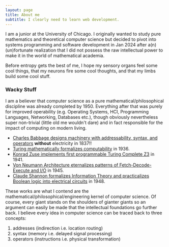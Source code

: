 ```yaml
---
layout: page
title: About me
subtitle: I clearly need to learn web development.
---
```


I am a junior at the University of Chicago. I originally wanted to study pure mathematics and theoretical computer science but decided to pivot into systems programming and software development in Jan 2024 after a(n) (un)fortunate realization that I did not possess the raw intellectual power to make it in the world of mathematical academia.

Before entropy gets the best of me, I hope my sensory organs feel some cool things, that my neurons fire some cool thoughts, and that my limbs build some cool stuff.

### Wacky Stuff
I am a believer that computer science as a pure mathematical/philosophical discipline was already completed by 1950. Everything after that was purely for improved operability (e.g. Operating Systems, HCI, Programming Languages, Networking, Databases etc.), though obviously nevertheless super non-trivial (little old me wouldn't dare) and in fact responsible for the impact of computing on modern living.
- [Charles Babbage designs machinery with addressability, syntax, and operators](https://arxiv.org/pdf/2311.04371) **without** electricity in 1837!!
- [Turing mathematically formalizes computability](https://www.cs.virginia.edu/~robins/Turing_Paper_1936.pdf) in 1936.
- [Konrad Zuse implements first programmable Turing Complete Z3](https://en.wikipedia.org/wiki/Z3_(computer)) in 1941.
- [Von Neumann Architecture eternalizes patterns of Fetch-Decode-Execute and I/O](https://web.mit.edu/sts.035/www/PDFs/edvac.pdf) in 1945.
- [Claude Shannon formalizes Information Theory and practicalizes Boolean logic into electrical circuits](https://people.math.harvard.edu/~ctm/home/text/others/shannon/entropy/entropy.pdf) in 1948.

These works are what I contend are the mathematical/philosophical/engineering kernel of computer science. Of course, every giant stands on the shoulders of gianter giants so an argument can easily be made that the intellectual foundations go further back. I believe every idea in computer science can be traced back to three concepts:
1. addresses (indirection i.e. location routing)
2. syntax (memory i.e. delayed signal processing)
3. operators (instructions i.e. physical transformation)

<!--- Markdown commented out
To be honest, I'm having some trouble remembering right now, so why don't you just watch [my movie](https://en.wikipedia.org/wiki/The_Princess_Bride_%28film%29) and it will answer **all** your questions.
--->
